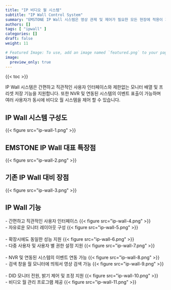 ```yaml
---
title: "IP 비디오 월 시스템"
subtitle: "IP Wall Control System"
summary: "EMSTONE IP Wall 시스템은 영상 관제 및 제어가 필요한 모든 현장에 적용이 가능합니다."
authors: []
tags: [ "ipwall" ]
categories: []
draft: false
weight: 11

# Featured Image: To use, add an image named `featured.png` to your page's folder.
image:
  preview_only: true
---
```


{{< toc >}}


IP Wall 시스템은 간편하고 직관적인 사용자 인터페이스와 제한없는 모니터 배열 및 프리셋 저장 기능을 지원합니다. 또한 NVR 및 연동된 시스템의 이벤트 표출이 가능하며 여러 사용자가 동시에 비디오 월 시스템을 제어 할 수 있습니다.


## IP Wall 시스템 구성도
{{< figure src="ip-wall-1.png" >}}


## EMSTONE IP Wall 대표 특장점
{{< figure src="ip-wall-2.png" >}}


## 기존 IP Wall 대비 장점
{{< figure src="ip-wall-3.png" >}}

## IP Wall 기능

<div class="container">
<div class="row">
<div class="col-12 col-sm-6">
- 간편하고 직관적인 사용자 인터페이스
{{< figure src="ip-wall-4.png" >}}
</div>
<div class="col-12 col-sm-6">
- 자유로운 모니터 레이아웃 구성
{{< figure src="ip-wall-5.png" >}}
</div>
</div>
</div>

<br>

<div class="container">
<div class="row">
<div class="col-12 col-sm-6">
- 확장시에도 동일한 성능 지원
{{< figure src="ip-wall-6.png" >}}
</div>
<div class="col-12 col-sm-6">
- 다중 사용자 및 사용자 별 권한 설정 지원
{{< figure src="ip-wall-7.png" >}}
</div>
</div>
</div>

<br>

<div class="container">
<div class="row">
<div class="col-12 col-sm-6">
- NVR 및 연동된 시스템의 이벤트 연동 가능
{{< figure src="ip-wall-8.png" >}}
</div>
<div class="col-12 col-sm-6">
- 검색 창을 월 모니터에 띄워서 영상 검색 가능
{{< figure src="ip-wall-9.png" >}}
</div>
</div>
</div>

<br>

<div class="container">
<div class="row">
<div class="col-12 col-sm-6">
- DID 모니터 전원, 밝기 제어 및 조정 지원
{{< figure src="ip-wall-10.png" >}}
</div>
<div class="col-12 col-sm-6">
- 비디오 월 관리 프로그램 제공
{{< figure src="ip-wall-11.png" >}}
</div>
</div>
</div>